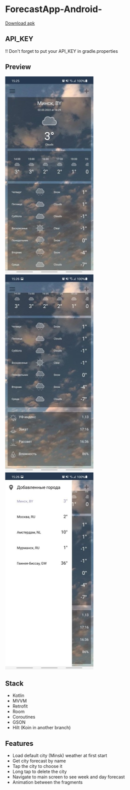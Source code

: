 # ForecastApp-Android-
[Download apk](https://github.com/SobolevvMaxim/ForecastApp-Android-/blob/master/apk/app-forecast.apk)
## API_KEY
!! Don't forget to put your API_KEY in gradle.properties
## Preview
![](https://github.com/SobolevvMaxim/images/blob/master/forecast-images/img_1.jpg) ![](https://github.com/SobolevvMaxim/images/blob/master/forecast-images/img_2.jpg)
![](https://github.com/SobolevvMaxim/images/blob/master/forecast-images/img_3.jpg)
## Stack
- Kotlin
- MVVM
- Retrofit
- Room
- Coroutines
- GSON
- Hilt (Koin in another branch)
## Features
- Load default city (Minsk) weather at first start
- Get city forecast by name
- Tap the city to choose it
- Long tap to delete the city
- Navigate to main screen to see week and day forecast
- Animation between the fragments
